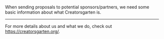 When sending proposals to potential sponsors/partners, we need some basic information about what Creatorsgarten is.

---

For more details about us and what we do, check out <https://creatorsgarten.org/>.